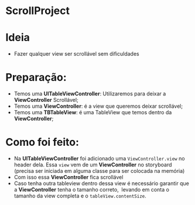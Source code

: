 # ScrollProject

# Ideia
- Fazer qualquer view ser scrollável sem dificuldades

# Preparação:
- Temos uma **UITableViewController**: Utilizaremos para deixar a **ViewController** Scrollável;
- Temos uma **ViewController**: é a view que queremos deixar scrollável;
- Temos uma **TBTableView**: é uma TableView que temos dentro da **ViewController**;

# Como foi feito:
- Na **UITableViewController** foi adicionado uma `ViewController.view` no header dela. Essa `view` 
vem de um **ViewController** no storyboard (precisa ser iniciada em alguma classe para ser colocada na memória)
- Com isso essa **ViewController** fica scrollável
- Caso tenha outra tableview dentro dessa view é necessário garantir que a **ViewController** tenha o tamanho correto,
  levando em conta o tamanho da view completa e o `tableView.contentSize`.


